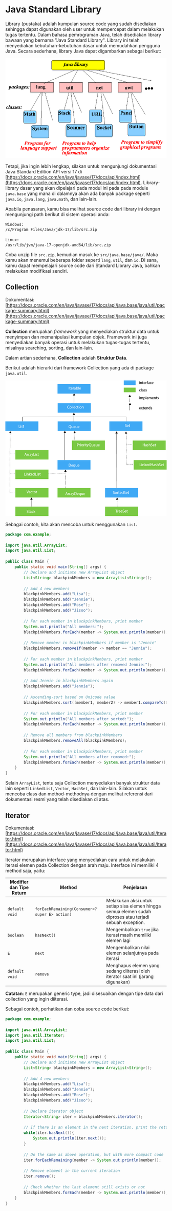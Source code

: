 # Java Standard Library

Library (pustaka) adalah kumpulan source code yang sudah disediakan sehingga dapat digunakan oleh user untuk mempercepat dalam melakukan tugas tertentu. Dalam bahasa pemrograman Java, telah disediakan library bawaan yang bernama "Java Standard Library". Library ini telah menyediakan kebutuhan-kebutuhan dasar untuk memudahkan pengguna Java. Secara sederhana, library Java dapat digambarkan sebagai berikut:

![](./assets/java-lib04.gif)

Tetapi, jika ingin lebih lengkap, silakan untuk mengunjungi dokumentasi Java Standard Edition API versi 17 di [https://docs.oracle.com/en/java/javase/17/docs/api/index.html](https://docs.oracle.com/en/java/javase/17/docs/api/index.html). Library-library dasar yang akan dipelajari pada modul ini pada pada module `java.base` yang mana di dalamnya akan ada banyak package seperti `java.io`, `java.lang`, `java.math`, dan lain-lain.

Apabila penasaran, kamu bisa melihat source code dari library ini dengan mengunjungi path berikut di sistem operasi anda:

```
Windows:
/c/Program Files/Java/jdk-17/lib/src.zip

Linux:
/usr/lib/jvm/java-17-openjdk-amd64/lib/src.zip
```

Coba unzip file `src.zip`, kemudian masuk ke `src/java.base/java/`. Maka kamu akan menemui beberapa folder seperti `lang`, `util`, dan `io`. Di sana, kamu dapat mempelajari source code dari Standard Library Java, bahkan melakukan modifikasi sendiri.

## Collection

Dokumentasi: [https://docs.oracle.com/en/java/javase/17/docs/api/java.base/java/util/package-summary.html](https://docs.oracle.com/en/java/javase/17/docs/api/java.base/java/util/package-summary.html)

**Collection** merupakan *framework* yang menyediakan struktur data untuk menyimpan dan memanipulasi kumpulan objek. Framework ini juga menyediakan banyak operasi untuk melakukan tugas-tugas tertentu, misalnya searching, sorting, dan lain-lain.

Dalam artian sederhana, **Collection** adalah **Struktur Data**.

Berikut adalah hierarki dari framework Collection yang ada di package `java.util`.

![](./assets/java-collection-hierarchy.png)

Sebagai contoh, kita akan mencoba untuk menggunakan `List`.

```java
package com.example;

import java.util.ArrayList;
import java.util.List;

public class Main {
    public static void main(String[] args) {
        // Declare and initiate new ArrayList object
        List<String> blackpinkMembers = new ArrayList<String>();

        // Add 4 new members
        blackpinkMembers.add("Lisa");
        blackpinkMembers.add("Jennie");
        blackpinkMembers.add("Rose");
        blackpinkMembers.add("Jisoo");

        // For each member in blackpinkMembers, print member
        System.out.println("All members:");
        blackpinkMembers.forEach(member -> System.out.println(member));

        // Remove member in blackpinkMembers if member is "Jennie"
        blackpinkMembers.removeIf(member -> member == "Jennie");

        // For each member in blackpinkMembers, print member
        System.out.println("All members after removed Jennie:");
        blackpinkMembers.forEach(member -> System.out.println(member));

        // Add Jennie in blackpinkMembers again
        blackpinkMembers.add("Jennie");

        // Ascending-sort based on Unicode value
        blackpinkMembers.sort((member1, member2) -> member1.compareTo(member2));

        // For each member in blackpinkMembers, print member
        System.out.println("All members after sorted:");
        blackpinkMembers.forEach(member -> System.out.println(member));

        // Remove all members from blackpinkMembers
        blackpinkMembers.removeAll(blackpinkMembers);

        // For each member in blackpinkMembers, print member
        System.out.println("All members after removed:");
        blackpinkMembers.forEach(member -> System.out.println(member));
    }
}
```

Selain `ArrayList`, tentu saja Collection menyediakan banyak struktur data lain seperti `LinkedList`, `Vector`, `HashSet`, dan lain-lain. Silakan untuk mencoba class dan method-methodnya dengan melihat referensi dari dokumentasi resmi yang telah disediakan di atas.

## Iterator

Dokumentasi: [https://docs.oracle.com/en/java/javase/17/docs/api/java.base/java/util/Iterator.html](https://docs.oracle.com/en/java/javase/17/docs/api/java.base/java/util/Iterator.html)

Iterator merupakan interface yang menyediakan cara untuk melakukan iterasi elemen pada Collection dengan arah maju. Interface ini memiliki 4 method saja, yaitu:

| Modifier dan Tipe Return | Method | Penjelasan |
| -- | -- | -- |
| `default void`| `forEachRemaining(Consumer<? super E> action)` | Melakukan aksi untuk setiap sisa elemen hingga semua elemen sudah diproses atau terjadi sebuah exception. |
| `boolean` | `hasNext()` | Mengembalikan `true` jika iterasi masih memiliki elemen lagi |
| `E` | `next` | Mengembalikan nilai elemen selanjutnya pada iterasi |
| `default void` | `remove` | Menghapus elemen yang sedang diiterasi oleh iterator saat ini (jarang digunakan) |

**Catatan**: `E` merupakan generic type, jadi disesuaikan dengan tipe data dari collection yang ingin diiterasi.

Sebagai contoh, perhatikan dan coba source code berikut:

```java
package com.example;

import java.util.ArrayList;
import java.util.Iterator;
import java.util.List;

public class Main {
    public static void main(String[] args) {
        // Declare and initiate new ArrayList object
        List<String> blackpinkMembers = new ArrayList<String>();

        // Add 4 new members
        blackpinkMembers.add("Lisa");
        blackpinkMembers.add("Jennie");
        blackpinkMembers.add("Rose");
        blackpinkMembers.add("Jisoo");

        // Declare iterator object
        Iterator<String> iter = blackpinkMembers.iterator();

        // If there is an element in the next iteration, print the returned next element value
        while(iter.hasNext()){
            System.out.println(iter.next());
        }

        // Do the same as above operation, but with more compact code
        iter.forEachRemaining(member -> System.out.println(member));

        // Remove element in the current iteration
        iter.remove();

        // Check whether the last element still exists or not
        blackpinkMembers.forEach(member -> System.out.println(member));
    }
}
```